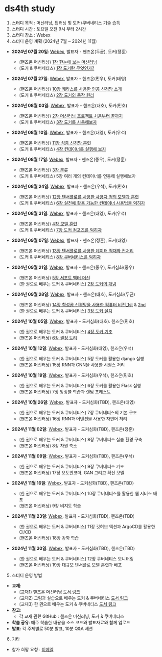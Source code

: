 # ds4th study

1. 스터디 목적 : 머신러닝, 딥러닝 및 도커/쿠버네티스 기술 습득
2. 스터디 시간 : 토요일 오전 9시 부터 2시간
3. 스터디 장소 : Webex
4. 스터디 운영 계획 (2024년 7월 ~ 2024년 11월)

* **2024년 07월 20일**: [Webex](https://lgehq.webex.com/lgehq/j.php?MTID=mf4f4394a61c3fe2550a7f17020a3f457), 발표자 - 핸즈온(두균), 도커(정훈)
   * (핸즈온 머신러닝) [1장 한눈에 보는 머신러닝](https://github.com/restful3/ds4th_study/blob/main/source/핸즈온_머신러닝/ch01_한눈에_보는_머신러닝_.ipynb)
   * (도커 & 쿠버네티스) [1장 도커란 무엇인가?](https://github.com/restful3/ds4th_study/blob/main/source/%EA%B7%B8%EB%A6%BC%EA%B3%BC_%EC%8B%A4%EC%8A%B5%EC%9C%BC%EB%A1%9C_%EB%B0%B0%EC%9A%B0%EB%8A%94_%EB%8F%84%EC%BB%A4_%26_%EC%BF%A0%EB%B2%84%EB%84%A4%ED%8B%B0%EC%8A%A4/CH01_%EB%8F%84%EC%BB%A4%EB%9E%80%EB%AC%B4%EC%97%87%EC%9D%B8%EA%B0%80.pptx)

* **2024년 07월 27일**: [Webex](https://lgehq.webex.com/lgehq/j.php?MTID=m2ffb48639e2725f3cbcb5e21186bbcbc), 발표자 - 핸즈온(민우), 도커(태영)
   * (핸즈온 머신러닝) [10장 케라스를 사용한 인공 신경망 소개](https://github.com/restful3/ds4th_study/blob/main/source/%ED%95%B8%EC%A6%88%EC%98%A8_%EB%A8%B8%EC%8B%A0%EB%9F%AC%EB%8B%9D/ch10_neural_nets_with_keras.ipynb)
   * (도커 & 쿠버네티스) [2장 도커의 동작 원리](https://github.com/restful3/ds4th_study/blob/main/source/%EA%B7%B8%EB%A6%BC%EA%B3%BC_%EC%8B%A4%EC%8A%B5%EC%9C%BC%EB%A1%9C_%EB%B0%B0%EC%9A%B0%EB%8A%94_%EB%8F%84%EC%BB%A4_%26_%EC%BF%A0%EB%B2%84%EB%84%A4%ED%8B%B0%EC%8A%A4/ch02_%EB%8F%84%EC%BB%A4%EC%9D%98_%EB%8F%99%EC%9E%91_%EC%9B%90%EB%A6%AC_song.pptx)

* **2024년 08월 03일**: [Webex](https://lgehq.webex.com/lgehq-en/j.php?MTID=m21ee2475573764b83cf89978dd3d76ec	), 발표자 - 핸즈온(태호), 도커(민호)
   * (핸즈온 머신러닝) [2장 머신러닝 프로젝트 처음부터 끝까지](https://github.com/restful3/ds4th_study/blob/main/source/%ED%95%B8%EC%A6%88%EC%98%A8_%EB%A8%B8%EC%8B%A0%EB%9F%AC%EB%8B%9D/ch2_%EB%A8%B8%EC%8B%A0%EB%9F%AC%EB%8B%9D_%ED%94%84%EB%A1%9C%EC%A0%9D%ED%8A%B8_%EC%B2%98%EC%9D%8C%EB%B6%80%ED%84%B0_%EB%81%9D%EA%B9%8C%EC%A7%80_teo.ipynb)
   * (도커 & 쿠버네티스) [3장 도커를 사용해보자](https://github.com/restful3/ds4th_study/blob/de77e869f485b91af0dbc28dea4f688f14cfc204/source/%EA%B7%B8%EB%A6%BC%EA%B3%BC_%EC%8B%A4%EC%8A%B5%EC%9C%BC%EB%A1%9C_%EB%B0%B0%EC%9A%B0%EB%8A%94_%EB%8F%84%EC%BB%A4_%26_%EC%BF%A0%EB%B2%84%EB%84%A4%ED%8B%B0%EC%8A%A4/ch03_%EB%8F%84%EC%BB%A4%EB%A5%BC%20%EC%82%AC%EC%9A%A9%ED%95%B4%EB%B3%B4%EC%9E%90_minho.pptx)

* **2024년 08월 10일**: [Webex](https://lgehq.webex.com/lgehq-en/j.php?MTID=m51039acab1b92fa019a481a40406a2a3	), 발표자 - 핸즈온(태영), 도커(우석)
   * (핸즈온 머신러닝) [11장 심층 신경망 훈련](https://github.com/restful3/ds4th_study/blob/main/source/%ED%95%B8%EC%A6%88%EC%98%A8_%EB%A8%B8%EC%8B%A0%EB%9F%AC%EB%8B%9D/ch11_%EC%8B%AC%EC%B8%B5_%EC%8B%A0%EA%B2%BD%EB%A7%9D_%ED%9B%88%EB%A0%A8_song.ipynb)
   * (도커 & 쿠버네티스) [4장 컨테이너를 실행해 보자](https://github.com/restful3/ds4th_study/blob/main/source/%EA%B7%B8%EB%A6%BC%EA%B3%BC_%EC%8B%A4%EC%8A%B5%EC%9C%BC%EB%A1%9C_%EB%B0%B0%EC%9A%B0%EB%8A%94_%EB%8F%84%EC%BB%A4_%26_%EC%BF%A0%EB%B2%84%EB%84%A4%ED%8B%B0%EC%8A%A4/ch04_%EC%BB%A8%ED%85%8C%EC%9D%B4%EB%84%88%EB%A5%BC%20%EC%8B%A4%ED%96%89%ED%95%B4%20%EB%B3%B4%EC%9E%90_wooseok.ipynb)

* **2024년 08월 17일**: [Webex](https://lgehq.webex.com/lgehq-en/j.php?MTID=m5fb75cc4bbb2b79101f7ccc6d18d9e4c	), 발표자 - 핸즈온(종우), 도커(정훈)
   * (핸즈온 머신러닝) [3장 분류](https://github.com/restful3/ds4th_study/blob/main/source/%ED%95%B8%EC%A6%88%EC%98%A8_%EB%A8%B8%EC%8B%A0%EB%9F%AC%EB%8B%9D/ch03_%EB%B6%84%EB%A5%98_jongwoo.ipynb)
   * (도커 & 쿠버네티스) 5장 여러 개의 컨테이너를 연동해 실행해보자

* **2024년 08월 24일**: [Webex](https://lgehq.webex.com/lgehq-en/j.php?MTID=mf99db8752ec13c81a763dc780e495a74	), 발표자 - 핸즈온(우석), 도커(민호)
   * (핸즈온 머신러닝) [12장 텐서플로를 사용한 사용자 정의 모델과 훈련](https://github.com/restful3/ds4th_study/blob/main/source/%ED%95%B8%EC%A6%88%EC%98%A8_%EB%A8%B8%EC%8B%A0%EB%9F%AC%EB%8B%9D/ch12_%ED%85%90%EC%84%9C%ED%94%8C%EB%A1%9C%EB%A5%BC%20%EC%82%AC%EC%9A%A9%ED%95%9C%20%EC%82%AC%EC%9A%A9%EC%9E%90%20%EC%A0%95%EC%9D%98%20%EB%AA%A8%EB%8D%B8%EA%B3%BC%20%ED%9B%88%EB%A0%A8_wooseok.ipynb)
   * (도커 & 쿠버네티스) [6장 실전에 활용 가능한 컨테이너 사용법을 익히자](https://github.com/restful3/ds4th_study/blob/83af21818a0bb556ceeee5311f933677abbd48c7/source/%EA%B7%B8%EB%A6%BC%EA%B3%BC_%EC%8B%A4%EC%8A%B5%EC%9C%BC%EB%A1%9C_%EB%B0%B0%EC%9A%B0%EB%8A%94_%EB%8F%84%EC%BB%A4_%26_%EC%BF%A0%EB%B2%84%EB%84%A4%ED%8B%B0%EC%8A%A4/ch06_%EC%8B%A4%EC%A0%84%20%ED%99%9C%EC%9A%A9%20%EA%B0%80%EB%8A%A5%20%EC%BB%A8%ED%85%8C%EC%9D%B4%EB%84%88%20%EC%82%AC%EC%9A%A9%EB%B2%95_minho.ipynb)

* **2024년 08월 31일**: [Webex](https://lgehq.webex.com/lgehq-en/j.php?MTID=maca74f8d0e72c7b04f2b725033753584	), 발표자 - 핸즈온(태영), 도커(우석)
   * (핸즈온 머신러닝) [4장 모델 훈련](https://github.com/restful3/ds4th_study/blob/main/source/%ED%95%B8%EC%A6%88%EC%98%A8_%EB%A8%B8%EC%8B%A0%EB%9F%AC%EB%8B%9D/ch04_%EB%AA%A8%EB%8D%B8_%ED%9B%88%EB%A0%A8_song.ipynb)
   * (도커 & 쿠버네티스) [7장 도커 컴포즈를 익히자](https://github.com/restful3/ds4th_study/blob/main/source/%EA%B7%B8%EB%A6%BC%EA%B3%BC_%EC%8B%A4%EC%8A%B5%EC%9C%BC%EB%A1%9C_%EB%B0%B0%EC%9A%B0%EB%8A%94_%EB%8F%84%EC%BB%A4_%26_%EC%BF%A0%EB%B2%84%EB%84%A4%ED%8B%B0%EC%8A%A4/ch07_%EB%8F%84%EC%BB%A4%EC%BB%B4%ED%8F%AC%EC%A6%88%EB%A5%BC%20%EC%9D%B5%ED%9E%88%EC%9E%90_wooseok%20.ipynb)

* **2024년 09월 07일**: [Webex](https://lgehq.webex.com/lgehq-en/j.php?MTID=m6ec812564abc7626d42c2613269d7965	), 발표자 - 핸즈온(정훈), 도커(태영)
   * (핸즈온 머신러닝) [13장 텐서플로를 사용한 데이터 적재와 전처리](https://github.com/restful3/ds4th_study/blob/main/source/%ED%95%B8%EC%A6%88%EC%98%A8_%EB%A8%B8%EC%8B%A0%EB%9F%AC%EB%8B%9D/ch13_%ED%85%90%EC%84%9C%ED%94%8C%EB%A1%9C%EB%A5%BC_%EC%82%AC%EC%9A%A9%ED%95%9C_%EB%8D%B0%EC%9D%B4%ED%84%B0_%EC%A0%81%EC%9E%AC%EC%99%80_%EC%A0%84%EC%B2%98%EB%A6%AC_%EC%A0%95%ED%9B%88.ipynb)
   * (도커 & 쿠버네티스) [8장 쿠버네티스를 익히자](https://github.com/restful3/ds4th_study/blob/main/source/%EA%B7%B8%EB%A6%BC%EA%B3%BC_%EC%8B%A4%EC%8A%B5%EC%9C%BC%EB%A1%9C_%EB%B0%B0%EC%9A%B0%EB%8A%94_%EB%8F%84%EC%BB%A4_%26_%EC%BF%A0%EB%B2%84%EB%84%A4%ED%8B%B0%EC%8A%A4/ch08_%EC%BF%A0%EB%B2%84%EB%84%A4%ED%8B%B0%EC%8A%A4%EB%A5%BC_%EC%9D%B5%ED%9E%88%EC%9E%90_song.pdf)

* **2024년 09월 21일**: [Webex](https://lgehq.webex.com/lgehq-en/j.php?MTID=m7e152e7d66dff86006a2ed60e3e92a5b	), 발표자 - 핸즈온(종우), 도커심화(종우)
   * (핸즈온 머신러닝) [5장 서포트 벡터 머신](https://github.com/restful3/ds4th_study/blob/main/source/%ED%95%B8%EC%A6%88%EC%98%A8_%EB%A8%B8%EC%8B%A0%EB%9F%AC%EB%8B%9D/ch05_%EC%84%9C%ED%8F%AC%ED%8A%B8_%EB%B2%A1%ED%84%B0_%EB%A8%B8%EC%8B%A0_jongwoo.ipynb)
   * (한 권으로 배우는 도커 & 쿠버네티스) [2장 도커의 개념](https://github.com/restful3/ds4th_study/blob/main/source/%EB%8F%84%EC%BB%A4%EC%8B%AC%ED%99%94_%ED%95%9C%EA%B6%8C%EC%9C%BC%EB%A1%9C_%EB%B0%B0%EC%9A%B0%EB%8A%94_%EB%8F%84%EC%BB%A4_%26_%EC%BF%A0%EB%B2%84%EB%84%A4%ED%8B%B0%EC%8A%A4/ch02_%EB%8F%84%EC%BB%A4%EC%9D%98%20%EA%B0%9C%EB%85%90.pptx)

* **2024년 09월 28일**: [Webex](https://lgehq.webex.com/lgehq/j.php?MTID=m82d6e37b03b9d1de9d2ea06683fbbe66	), 발표자 - 핸즈온(태호), 도커심화(두균)
   * (핸즈온 머신러닝) [14장 합성곱 신경망을 사용한 컴퓨터 비전_1st](https://github.com/restful3/ds4th_study/blob/main/source/%ED%95%B8%EC%A6%88%EC%98%A8_%EB%A8%B8%EC%8B%A0%EB%9F%AC%EB%8B%9D/ch14_%ED%95%A9%EC%84%B1%EA%B3%B1_%EC%8B%A0%EA%B2%BD%EB%A7%9D%EC%9D%84_%EC%82%AC%EC%9A%A9%ED%95%9C_%EC%BB%B4%ED%93%A8%ED%84%B0_%EB%B9%84%EC%A0%84_1_teo.ipynb)
     &
     [2nd](https://github.com/restful3/ds4th_study/blob/main/source/%ED%95%B8%EC%A6%88%EC%98%A8_%EB%A8%B8%EC%8B%A0%EB%9F%AC%EB%8B%9D/ch14_%ED%95%A9%EC%84%B1%EA%B3%B1_%EC%8B%A0%EA%B2%BD%EB%A7%9D%EC%9D%84_%EC%82%AC%EC%9A%A9%ED%95%9C_%EC%BB%B4%ED%93%A8%ED%84%B0_%EB%B9%84%EC%A0%84_2_teo.ipynb)
   * (한 권으로 배우는 도커 & 쿠버네티스) [3장 도커 설치](source/도커심화_한권으로_배우는_도커_&_쿠버네티스/ch03_설치_.ipynb)

* **2024년 10월 05일**: [Webex](https://lgehq.webex.com/lgehq/j.php?MTID=ma63a7a72be8dba2ea85350e7808688c6	), 발표자 - 도커심화(태호). 핸즈온(민호)
   * (한 권으로 배우는 도커 & 쿠버네티스) [4장 도커 기초](https://github.com/restful3/ds4th_study/blob/main/source/%EB%8F%84%EC%BB%A4%EC%8B%AC%ED%99%94_%ED%95%9C%EA%B6%8C%EC%9C%BC%EB%A1%9C_%EB%B0%B0%EC%9A%B0%EB%8A%94_%EB%8F%84%EC%BB%A4_%26_%EC%BF%A0%EB%B2%84%EB%84%A4%ED%8B%B0%EC%8A%A4/ch04_%EB%8F%84%EC%BB%A4_%EA%B8%B0%EC%B4%88.pdf)
   * (핸즈온 머신러닝) [6장 결정 트리](https://github.com/restful3/ds4th_study/blob/dca6a0f109a98e6baca0aa0dbeec2b25b4902c66/source/%ED%95%B8%EC%A6%88%EC%98%A8_%EB%A8%B8%EC%8B%A0%EB%9F%AC%EB%8B%9D/ch06_decision_trees_minho.ipynb)
   
* **2024년 10월 12일**: [Webex](https://lgehq.webex.com/lgehq-en/j.php?MTID=m661aad720d3c20586538f45f3bfd5aa5	), 발표자 - 도커심화(태영), 핸즈온(우석)
   * (한 권으로 배우는 도커 & 쿠버네티스) 5장 도커를 활용한 django 실행
   * (핸즈온 머신러닝) 15장 RNN과 CNN을 사용한 시퀀스 처리

* **2024년 10월 19일**: [Webex](https://lgehq.webex.com/lgehq-en/j.php?MTID=m6c3d9d6a1f7db3d24a5741d4105be31f	), 발표자 - 도커심화(우석), 핸즈온(민호)
   * (한 권으로 배우는 도커 & 쿠버네티스) 6장 도커를 활용한 Flask 실행
   * (핸즈온 머신러닝) 7장 앙상블 학습과 랜덤 포레스트

* **2024년 10월 26일**: [Webex](https://lgehq.webex.com/lgehq/j.php?MTID=md5425739162a8a9a44cb1922e31d2da3	), 발표자 - 도커심화(TBD), 핸즈온(태영)
   * (한 권으로 배우는 도커 & 쿠버네티스) 7장 쿠버네티스의 기본 구조
   * (핸즈온 머신러닝) 16장 RNN과 어텐션을 사용한 자연어 처리

* **2024년 11월 02일**: [Webex](https://lgehq.webex.com/lgehq-en/j.php?MTID=mb098113cae78d6aecd519425b7400a98	), 발표자 - 도커심화(TBD), 핸즈온(정훈)
   * (한 권으로 배우는 도커 & 쿠버네티스) 8장 쿠버네티스 실습 환경 구축
   * (핸즈온 머신러닝) 8장 차원 축소

* **2024년 11월 09일**: [Webex](https://lgehq.webex.com/lgehq-en/j.php?MTID=m51cfa97333999ea5dc395b5c6a015508	), 발표자 - 도커심화(TBD), 핸즈온(우석)
   * (한 권으로 배우는 도커 & 쿠버네티스) 9장 쿠버네티스 기초
   * (핸즈온 머신러닝) 17장 오토인코더, GAN 그리고 확산 모델

* **2024년 11월 16일**: [Webex](https://lgehq.webex.com/lgehq-en/j.php?MTID=m5bf981d6a2583a9af0216a2dd3e5cf22	), 발표자 - 도커심화(TBD), 핸즈온(TBD)
   * (한 권으로 배우는 도커 & 쿠버네티스) 10장 쿠버네티스를 활용한 웹 서비스 배포
   * (핸즈온 머신러닝) 9장 비지도 학습

* **2024년 11월 23일**: [Webex](https://lgehq.webex.com/lgehq-en/j.php?MTID=m03b52771de6f8b623d6c89d2d26a44c2	), 발표자 - 도커심화(TBD), 핸즈온(TBD)
   * (한 권으로 배우는 도커 & 쿠버네티스) 11장 깃허브 액션과 ArgoCD를 활용한 CI/CD
   * (핸즈온 머신러닝) 18장 강화 학습

* **2024년 11월 30일**: [Webex](https://lgehq.webex.com/lgehq-en/j.php?MTID=m1a675c45bf4a41b84b770b9d63ed4687	), 발표자 - 도커심화(TBD), 핸즈온(TBD)
   * (한 권으로 배우는 도커 & 쿠버네티스) 12장 쿠버네티스 모니터링
   * (핸즈온 머신러닝) 19장 대규모 텐서플로 모델 훈련과 배포

5. 스터디 운영 방법
* **교재**:
   * (교재1) 핸즈온 머신러닝 [도서 링크](https://ridibooks.com/books/443001223?_s=search&_q=%ED%95%B8%EC%A6%88%EC%98%A8+%EB%A8%B8%EC%8B%A0%EB%9F%AC%EB%8B%9D&_rdt_sid=search&_rdt_idx=0)
   * (교재2) 그림과 실습으로 배우는 도커 & 쿠버네티스 [도서 링크](https://ridibooks.com/books/1160000075?_s=search&_q=%EA%B7%B8%EB%A6%BC%EA%B3%BC+%EC%8B%A4%EC%8A%B5%EC%9C%BC%EB%A1%9C+%EB%B0%B0%EC%9A%B0%EB%8A%94+%EB%8F%84%EC%BB%A4+%26+%EC%BF%A0%EB%B2%84%EB%84%A4%ED%8B%B0%EC%8A%A4+%EB%8F%84%EC%84%9C+%EB%A7%81%ED%81%AC&_rdt_sid=search&_rdt_idx=0)
   * (교재3) 한 권으로 배우는 도커 & 쿠버네티스 [도서 링크](https://ridibooks.com/books/443001326?_s=search&_q=%ED%95%9C+%EA%B6%8C%EC%9C%BC%EB%A1%9C+%EB%B0%B0%EC%9A%B0%EB%8A%94+%EB%8F%84%EC%BB%A4+%26+%EC%BF%A0%EB%B2%84%EB%84%A4%ED%8B%B0%EC%8A%A4&_rdt_sid=search&_rdt_idx=0)
* **참고**:
   * 각 교재 관련 GitHub : 핸즈온 머신러닝, 도커 & 쿠버네티스
* **학습 공유**: 매주 학습한 내용을 소스 코드와 발표자료와 함께 업로드
* **발표**: 각 주제별로 50분 발표, 10분 Q&A 세션

6. 기타
* 참가 희망 요청 : [이메일](restful3@gmail.com)
